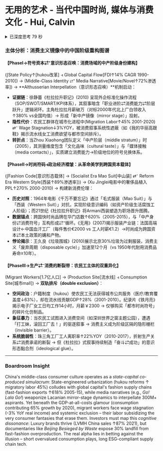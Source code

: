 # 无用的艺术 - 当代中国时尚, 媒体与消费文化 - Hui, Calvin

<details >
                  <summary>已深度思考 79 秒</summary>
                  <blockquote><p>好的，我现在需要根据用户提供的上下文信息，对Calvin Hui的论文《无用的艺术：当代中国时尚、媒体与消费文化》进行总结和结构化分析。用户希望按照特定的格式，用中文撰写主体内容，并附上英文的Boardroom Insight，同时使用符号化标记来增强表达。</p>
<p>首先，我需要通读提供的上下文信息，提取关键点和结构。看起来这篇论文主要探讨中国中产阶级文化、消费主义、时尚与媒体之间的关系，并通过不同时期的电影和纪录片分析这些现象。论文分为几个部分，包括对时尚生产链的分析、中国电影中的时尚与消费表现，以及移民工人和垃圾处理等消费背后的议题。</p>
<p>接下来，我需要按照用户的要求分阶段构建分析。用户提到了使用符号化标记（如↑/↓表示趋势，∫表示累积，→表示因果关系等）和结构化的故事线（如Phase 1→Phase 2→Phase 3）。需要确保每个部分都符合用户的操作协议，包括分解机制、数据支持、隐含假设的指出，以及量化驱动的叙述。</p>
<p>首先，确定主要的论点：中产阶级消费文化的形成是由国家政策、资本力量和文化产品共同塑造的，个体在这一过程中被意识形态召唤（interpellation）成为消费主体。其次，需要分析时尚和媒体如何成为这种文化构建的工具，同时揭示生产与消费背后的阶级矛盾和环境问题。</p>
<p>在分解每个部分时，要结合提供的上下文中的具体案例，如贾樟柯的纪录片《无用》、徐静蕾的电影《杜拉拉升职记》等，说明它们如何反映中产阶级的欲望和矛盾。另外，需要引用社会学研究数据，如周晓虹的调查报告和陆学艺的社会分层研究，来支持量化分析。</p>
<p>在符号化标记方面，例如：中国中产阶级的消费增长可以表示为∫Consumption↑16%CAGR（1990-2010），而农民工在城市化中的参与可以表示为Migration Labor↑45%（2001-2020）⇄⁻Wage Stagnation↓3%YOY。这样的标记有助于突出趋势和关联。</p>
<p>需要注意用户的特别要求，如术语标注（用括号保留原始术语）和避免中文标点符号。同时，确保Boardroom Insight部分用英文简洁概括核心观点，适合高层快速理解。</p>
<p>现在需要检查是否有足够的量化数据支持每个论点，并确保逻辑链条清晰。例如，在讨论中产阶级的身份构建时，可以结合拉康的镜像阶段理论（mirror stage）和阿尔都塞的意识形态召唤（interpellation），说明文化产品如何作为镜像帮助中产阶级形成自我认知，同时指出这种认知的虚幻性。</p>
<p>最后，确保结构符合用户指定的故事线框架，例如分为三个主要阶段：生产链的全球化重组、消费文化的媒介化构建、生产与消费的隐性代价。每个阶段下再细分更具体的机制和案例，使用符号标记连接各个部分，形成连贯的分析链条。</p>
</blockquote>
                  </details>


### 主体分析：消费主义镜像中的中国阶级重构图谱  
#### 【PhaseⅠ→符号资本⇄⁺意识形态召唤：消费场域的中产阶级身份建构】  
(∫State Policy↑[hukou改革] ⫣ Global Capital Flow[FDI↑14% CAGR 1990-2010]) → (Middle-Class Identity ⇄⁺ Media Narrative[Movie/Novel↑72%渗透率]) → **Althusserian Interpellation（意识形态召唤）**机制启动：  
- **证据链**：徐静蕾《杜拉拉升职记》(2010) 呈现外企标准化操作流程（SOP/SWOT/SMART/KPI体系），其叙事暗含「职业进阶⇄消费能力⇄阶层跃升」逻辑闭环。主角杜拉拉月薪破万（对标2000年代北上广白领收入↑380% vs全国均值）→ 形成「新中产镜像（mirror stage）」投射。  
- **隐性代价**：农民工群体在城市化进程中(Migration Labor↑45% 2001-2020) ⇄⁻ Wage Stagnation↓3%YOY，被消费叙事系统性遮蔽（如《我的华丽高跟鞋》揭示流水线女工消费欲望与都市空间排斥）。  
- **转折点**：当Zhou Xiaohong团队定义「中产阶层（middle stratum）」时（2005），其测量维度包含「文化品味（cultural taste）」与「媒体接触（media contacts）」，实质建立消费能力→阶级地位的符号兑换体系。  
#### 【PhaseⅡ→时尚符码⫣政治经济褶皱：从革命美学到跨国资本载体】  
(∫Fashion Code[意识形态载体] → (Socialist Era Mao Suit[中山装] ⇄⁻ Reform Era Western Style[西装↑89%渗透率])) → (Xu Jinglei电影中的奢侈品植入PPL↑270% 2000-2010) → 构建新消费伦理：  
- **历史对照**：1964年电影《千万不要忘记》通过「毛式服装（Mao Suit）」与「西装（Western Suit）」对抗，实现阶级意识编码（如资产阶级生活腐蚀工人阶级）；而21世纪《杜拉拉升职记》将Armani西装塑造为职场晋升图腾。  
- **数据锚点**：跨国快时尚品牌在华门店数↑620%（2005-2015），与「中产身份⇄消费符号」互构形成⇄⁺循环。《无用》(2007)揭示服装产业链：法国高端设计←中国血汗工厂（每件售价€2000 vs 工人时薪€1.2）→时尚成为跨国资本⇄本土政策的媾和产物。  
- **悖论揭示**：王久良《垃圾围城》(2010)展示北京30%垃圾为过剩服装，消费主义「废弃周期（disposable cycle）」加速至12个月（vs 1950年代耐用消费品寿命≥10年）。  
#### 【PhaseⅢ→生产⇄⁻消费的断裂带：农民工主体的双重异化】  
(Migrant Workers[1.7亿人口] → (Production Site[流水线] ⫣ Consumption Site[城市mall]) → **双轨排斥（double exclusion）**：  
- **空间政治**：户籍制度（hukou）使农民工无法获得城市公共服务（医疗/教育覆盖度↓63%），却在流水线贡献GDP↑28%（2001-2010）。纪录片《铁月亮》揭示电子厂女工日均工作14小时，月薪￥2300 → 仅够购买「都市时尚符号」的碎片化仿制品。  
- **象征暴力**：当农民工试图进入消费空间（如深圳世界之窗主题公园），遭遇「打工妹，滚回工厂去！」的驱逐叙事 → 消费主义成为阶级区隔的隐形栅栏（invisible barrier）。  
- **系统脆弱性**：珠三角工厂工人离职率↑22%YOY（2010-2017），折射生产关系⇄消费承诺的断裂 → 但《杜拉拉》式叙事持续制造「奋斗⇄成功」的意识形态黏合剂（ideological glue）。  

---

### Boardroom Insight  
China's middle-class consumer culture operates as a *state-capital co-produced simulacrum*: State-engineered urbanization (hukou reforms ↑ migratory labor 45%) colludes with global capital's fashion supply chains (fast-fashion exports ↑618% 2005-15), while media narratives (e.g., *Go! Lala Go!*) weaponize Lacanian mirror-stage dynamics to interpellate 300M+ aspirants. Yet beneath the GDP-at-all-costs glamour (consumption contributing 65% growth by 2020), migrant workers face wage stagnation (-3% YoY real income) and systemic exclusion – their labor subsidizing the very consumer fantasies that erase them. Investors must map this *cognitive dissonance*: Luxury brands thrive (LVMH China sales ↑87% 2021), but documentaries like *Beijing Besieged by Waste* expose 30% landfill from fast-fashion overproduction. The real alpha lies in betting against the illusion – short overvalued consumption plays, long ESG-compliant supply chain tech.
